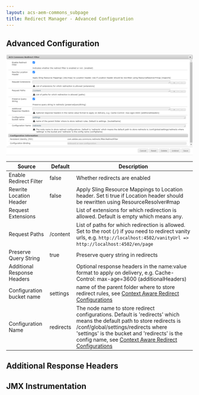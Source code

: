 ```yaml
---
layout: acs-aem-commons_subpage
title: Redirect Manager - Advanced Configuration
---
```


## Advanced Configuration

![advanced configuration](images/osgi.png)

| Source        | Default | Description |
| ------------- |-------------|-------------|
| Enable Redirect Filter | false | Whether redirects are enabled |
| Rewrite Location Header | false | Apply Sling Resource Mappings to Location header. Set ti true if Location header should be rewritten using ResourceResolver#map |
| Request Extensions |  | List of extensions for which redirection is allowed. Default is empty which means any.  |
| Request Paths | /content | List of paths for which redirection is allowed. Set to the root (`/`) if you need to redirect vanity urls, e.g. `http://localhost:4502/vanityUrl => http://localhost:4502/en/page`  |
| Preserve Query String | true | Preserve query string in redirects  |
| Additional Response Headers|  | Optional response headers in the name:value format to apply on delivery, e.g. Cache-Control: max-age=3600 (additionalHeaders)  |
| Configuration bucket name | settings | name of the parent folder where to store redirect rules, see [Context Aware Redirect Configurations](./caconfig.md)  |
| Configuration Name | redirects |The node name to store redirect configurations. Default is 'redirects' which means the default path to store redirects is /conf/global/settings/redirects where 'settings' is the bucket and 'redirects' is the config name, see [Context Aware Redirect Configurations](./caconfig.md)  |

## Additional Response Headers

## JMX Instrumentation

